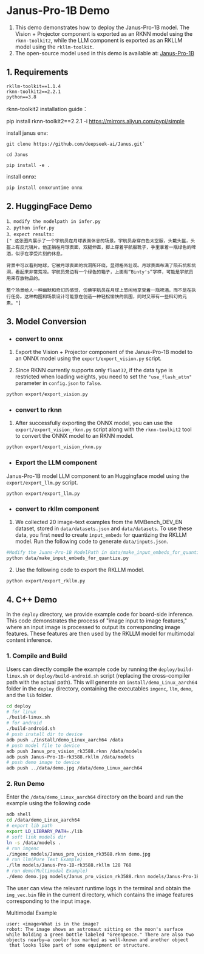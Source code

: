 # Janus-Pro-1B Demo
1. This demo demonstrates how to deploy the Janus-Pro-1B model. The Vision + Projector component is exported as an RKNN model using the `rknn-toolkit2`, while the LLM component is exported as an RKLLM model using the `rkllm-toolkit`.
2. The open-source model used in this demo is available at: [Janus-Pro-1B](https://huggingface.co/deepseek-ai/Janus-Pro-1B)

## 1. Requirements
```
rkllm-toolkit==1.1.4
rknn-toolkit2==2.2.1
python==3.8
```

rknn-toolkit2 installation guide：

pip install rknn-toolkit2==2.2.1 -i https://mirrors.aliyun.com/pypi/simple

install janus env: 

```shell
git clone https://github.com/deepseek-ai/Janus.git`
 
cd Janus

pip install -e .
```

install onnx:

```shell
pip install onnxruntime onnx
```

## 2. HuggingFace Demo

```
1、modify the modelpath in infer.py
2、python infer.py
3、expect results:
[" 这张图片展示了一个宇航员在月球表面休息的场景。宇航员身穿白色太空服，头戴头盔，头盔上有反光镜片。他正躺在月球表面，双腿伸直，脚上穿着宇航服靴子，手里拿着一瓶绿色的啤酒，似乎在享受片刻的休息。

背景中可以看到地球，它被月球表面的坑洞所环绕，显得格外壮观。月球表面布满了陨石坑和坑洞，看起来非常荒凉。宇航员旁边有一个绿色的箱子，上面有“Binty's”字样，可能是宇航员用来存放物品的。

整个场景给人一种幽默和奇幻的感觉，仿佛宇航员在月球上悠闲地享受着一瓶啤酒，而不是在执行任务。这种构图和场景设计可能意在创造一种轻松愉快的氛围，同时又带有一些科幻的元素。"]
```

## 3. Model Conversion
- ### convert to onnx

1. Export the Vision + Projector component of the Janus-Pro-1B model to an ONNX model using the `export/export_vision.py` script.

2. Since RKNN currently supports only `float32`, if the data type is restricted when loading weights, you need to set the `"use_flash_attn"` parameter in `config.json` to `false`.

```bash
python export/export_vision.py
```

- ### convert to rknn

1. After successfully exporting the ONNX model, you can use the `export/export_vision_rknn.py` script along with the `rknn-toolkit2` tool to convert the ONNX model to an RKNN model.

```bash
python export/export_vision_rknn.py
```

- ### Export the LLM component

Janus-Pro-1B model LLM component to an Huggingface model using the `export/export_llm.py` script.

```shell
python export/export_llm.py
```

- ### convert to rkllm component

1. We collected 20 image-text examples from the MMBench_DEV_EN dataset, stored in `data/datasets.json` and `data/datasets`. To use these data, you first need to create `input_embeds` for quantizing the RKLLM model. Run the following code to generate `data/inputs.json`.

```bash
#Modify the Juans-Pro-1B ModelPath in data/make_input_embeds_for_quantize.py, and then
python data/make_input_embeds_for_quantize.py
```

2. Use the following code to export the RKLLM model.

```bash
python export/export_rkllm.py
```

## 4. C++ Demo
In the `deploy` directory, we provide example code for board-side inference. This code demonstrates the process of "image input to image features," where an input image is processed to output its corresponding image features. These features are then used by the RKLLM model for multimodal content inference.

### 1. Compile and Build
Users can directly compile the example code by running the `deploy/build-linux.sh` or `deploy/build-android.sh` script (replacing the cross-compiler path with the actual path). This will generate an `install/demo_Linux_aarch64` folder in the `deploy` directory, containing the executables `imgenc`, `llm`, `demo`, and the `lib` folder.

```bash
cd deploy
# for linux
./build-linux.sh
# for android
./build-android.sh
# push install dir to device
adb push ./install/demo_Linux_aarch64 /data
# push model file to device
adb push Janus_pro_vision_rk3588.rknn /data/models
adb push Janus-Pro-1B-rk3588.rkllm /data/models
# push demo image to device
adb push ../data/demo.jpg /data/demo_Linux_aarch64
```

### 2. Run Demo
Enter the `/data/demo_Linux_aarch64` directory on the board and run the example using the following code

```bash
adb shell
cd /data/demo_Linux_aarch64
# export lib path
export LD_LIBRARY_PATH=./lib
# soft link models dir
ln -s /data/models .
# run imgenc
./imgenc models/Janus_pro_vision_rk3588.rknn demo.jpg
# run llm(Pure Text Example)
./llm models/Janus-Pro-1B-rk3588.rkllm 128 768
# run demo(Multimodal Example)
./demo demo.jpg models/Janus_pro_vision_rk3588.rknn models/Janus-Pro-1B-rk3588.rkllm 128 768
```

The user can view the relevant runtime logs in the terminal and obtain the `img_vec.bin` file in the current directory, which contains the image features corresponding to the input image.

Multimodal Example

```
user: <image>What is in the image?
robot: The image shows an astronaut sitting on the moon's surface while holding a green bottle labeled "Greenpeace." There are also two objects nearby—a cooler box marked as well-known and another object
 that looks like part of some equipment or structure.
```
